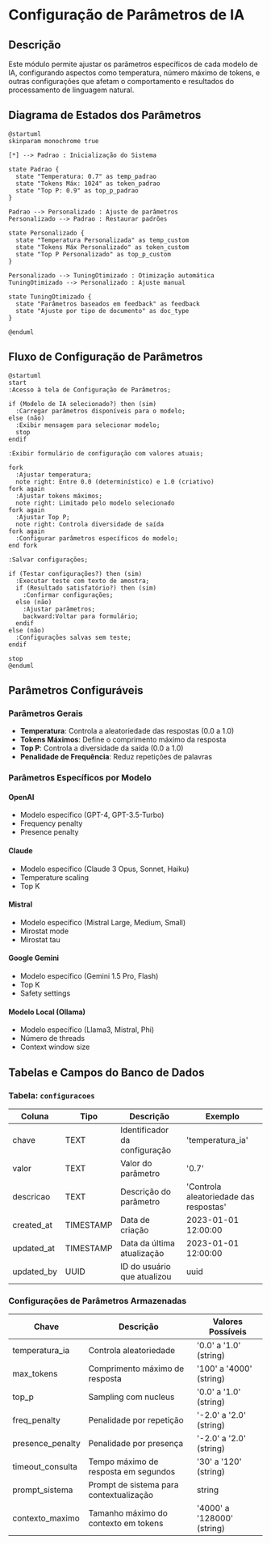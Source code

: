 # Configuração de Parâmetros de IA

## Descrição

Este módulo permite ajustar os parâmetros específicos de cada modelo de IA, configurando aspectos como temperatura, número máximo de tokens, e outras configurações que afetam o comportamento e resultados do processamento de linguagem natural.

## Diagrama de Estados dos Parâmetros

```plantuml
@startuml
skinparam monochrome true

[*] --> Padrao : Inicialização do Sistema

state Padrao {
  state "Temperatura: 0.7" as temp_padrao
  state "Tokens Máx: 1024" as token_padrao
  state "Top P: 0.9" as top_p_padrao
}

Padrao --> Personalizado : Ajuste de parâmetros
Personalizado --> Padrao : Restaurar padrões

state Personalizado {
  state "Temperatura Personalizada" as temp_custom
  state "Tokens Máx Personalizado" as token_custom
  state "Top P Personalizado" as top_p_custom
}

Personalizado --> TuningOtimizado : Otimização automática
TuningOtimizado --> Personalizado : Ajuste manual

state TuningOtimizado {
  state "Parâmetros baseados em feedback" as feedback
  state "Ajuste por tipo de documento" as doc_type
}

@enduml
```

## Fluxo de Configuração de Parâmetros

```plantuml
@startuml
start
:Acesso à tela de Configuração de Parâmetros;

if (Modelo de IA selecionado?) then (sim)
  :Carregar parâmetros disponíveis para o modelo;
else (não)
  :Exibir mensagem para selecionar modelo;
  stop
endif

:Exibir formulário de configuração com valores atuais;

fork
  :Ajustar temperatura;
  note right: Entre 0.0 (determinístico) e 1.0 (criativo)
fork again
  :Ajustar tokens máximos;
  note right: Limitado pelo modelo selecionado
fork again
  :Ajustar Top P;
  note right: Controla diversidade de saída
fork again
  :Configurar parâmetros específicos do modelo;
end fork

:Salvar configurações;

if (Testar configurações?) then (sim)
  :Executar teste com texto de amostra;
  if (Resultado satisfatório?) then (sim)
    :Confirmar configurações;
  else (não)
    :Ajustar parâmetros;
    backward:Voltar para formulário;
  endif
else (não)
  :Configurações salvas sem teste;
endif

stop
@enduml
```

## Parâmetros Configuráveis

### Parâmetros Gerais

- **Temperatura**: Controla a aleatoriedade das respostas (0.0 a 1.0)
- **Tokens Máximos**: Define o comprimento máximo da resposta
- **Top P**: Controla a diversidade da saída (0.0 a 1.0)
- **Penalidade de Frequência**: Reduz repetições de palavras

### Parâmetros Específicos por Modelo

#### OpenAI

- Modelo específico (GPT-4, GPT-3.5-Turbo)
- Frequency penalty
- Presence penalty

#### Claude

- Modelo específico (Claude 3 Opus, Sonnet, Haiku)
- Temperature scaling
- Top K

#### Mistral

- Modelo específico (Mistral Large, Medium, Small)
- Mirostat mode
- Mirostat tau

#### Google Gemini

- Modelo específico (Gemini 1.5 Pro, Flash)
- Top K
- Safety settings

#### Modelo Local (Ollama)

- Modelo específico (Llama3, Mistral, Phi)
- Número de threads
- Context window size

## Tabelas e Campos do Banco de Dados

### Tabela: `configuracoes`

| Coluna | Tipo | Descrição | Exemplo |
|--------|------|-----------|---------|
| chave | TEXT | Identificador da configuração | 'temperatura_ia' |
| valor | TEXT | Valor do parâmetro | '0.7' |
| descricao | TEXT | Descrição do parâmetro | 'Controla aleatoriedade das respostas' |
| created_at | TIMESTAMP | Data de criação | 2023-01-01 12:00:00 |
| updated_at | TIMESTAMP | Data da última atualização | 2023-01-01 12:00:00 |
| updated_by | UUID | ID do usuário que atualizou | uuid |

### Configurações de Parâmetros Armazenadas

| Chave | Descrição | Valores Possíveis |
|-------|-----------|-------------------|
| temperatura_ia | Controla aleatoriedade | '0.0' a '1.0' (string) |
| max_tokens | Comprimento máximo de resposta | '100' a '4000' (string) |
| top_p | Sampling com nucleus | '0.0' a '1.0' (string) |
| freq_penalty | Penalidade por repetição | '-2.0' a '2.0' (string) |
| presence_penalty | Penalidade por presença | '-2.0' a '2.0' (string) |
| timeout_consulta | Tempo máximo de resposta em segundos | '30' a '120' (string) |
| prompt_sistema | Prompt de sistema para contextualização | string |
| contexto_maximo | Tamanho máximo do contexto em tokens | '4000' a '128000' (string) |
